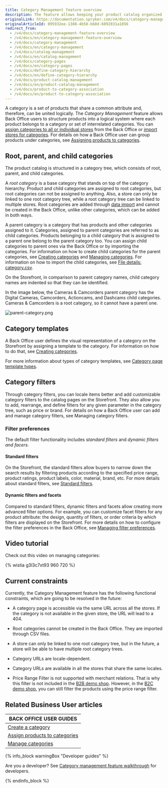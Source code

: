 ```yaml
---
title: Category Management feature overview
description: The feature allows keeping your product catalog organized and comprehensible for the customers who can easily navigate the storefront and search products quicker
originalLink: https://documentation.spryker.com/v4/docs/category-management-feature-overview
originalArticleId: 095932ee-1388-4b58-bb8d-6092831a1856
redirect_from:
  - /v4/docs/category-management-feature-overview
  - /v4/docs/en/category-management-feature-overview
  - /v4/docs/category-management
  - /v4/docs/en/category-management
  - /v4/docs/catalog-management
  - /v4/docs/en/catalog-management
  - /v4/docs/category-pages
  - /v4/docs/en/category-pages
  - /v4/docs/define-category-hierarchy
  - /v4/docs/en/define-category-hierarchy
  - /v4/docs/product-catalog-management
  - /v4/docs/en/product-catalog-management
  - /v4/docs/product-to-category-association
  - /v4/docs/en/product-to-category-association
---
```


A category is a set of products that share a common attribute and, therefore, can be united logically. The *Category Management* feature allows Back Office users to structure products into a logical system where each product belongs to a category or set of interrelated categories. You can [assign categories to all or individual stores](/docs/scos/user/user-guides/{{page.version}}/back-office-user-guide/catalog/category/assigning-products-to-categories.html) from the Back Office or [import stores for categories](). For details on how a Back Office user can group products under categories, see [Assigning products to categories](/docs/scos/user/user-guides/{{page.version}}/back-office-user-guide/catalog/category/assigning-products-to-categories.html).

## Root, parent, and child categories

The product catalog is structured in a category tree, which consists of root, parent, and child categories.

A *root category* is a base category that stands on top of the category hierarchy. Product and child categories are assigned to root categories, but root categories can not be assigned to anything. Also, a store can only be linked to one root category tree, while a root category tree can be linked to multiple stores. Root categories are added through [data import](/docs/scos/dev/data-import/{{page.version}}/data-import-categories/catalog-setup/categories/file-details-category.csv.html) and cannot be created in the Back Office, unlike other categories, which can be added in both ways.

A parent category is a category that has products and other categories assigned to it. Categories, assigned to parent categories are referred to as child categories. Products belonging to a child category that is assigned to a parent one belong to the parent category too. You can assign child categories to parent ones via the Back Office or by importing the categories. For information on how to create child categories for the parent categories, see [Creating categories](/docs/scos/user/user-guides/{{page.version}}/back-office-user-guide/catalog/category/assigning-products-to-categories.html) and [Managing categories](/docs/scos/user/user-guides/{{page.version}}/back-office-user-guide/catalog/category/creating-categories.html). For information on how to import the child categories, see [File details: category.csv](/docs/scos/dev/data-import/{{page.version}}/data-import-categories/catalog-setup/categories/file-details-category.csv.html).

On the Storefront, in comparison to parent category names, child category names are indented so that they can be identified.

In the image below, the Cameras & Camcorders parent category has the Digital Cameras, Camcorders, Actioncams, and Dashcams child categories. Cameras & Camcorders is a root category, so it cannot have a parent one.

![parent-category.png](https://spryker.s3.eu-central-1.amazonaws.com/docs/Features/Catalog+Management/Category+Management/Category+Management+Feature+Overview/parent-category.png)


## Category templates

A Back Office user defines the visual representation of a category on the Storefront by assigning a template to the category. For information on how to do that, see [Creating categories](/docs/scos/user/user-guides/{{page.version}}/back-office-user-guide/catalog/category/creating-categories.html).

For more information about types of category templates, see [Category page template types](/docs/scos/user/user-guides/{{page.version}}/back-office-user-guide/catalog/category/creating-categories.html#category-page-template-types).

## Category filters

Through category filters, you can locale items better and add customizable category filters to the catalog pages on the Storefront. They also allow you to add, rearrange, and define filters for any given parameter in the category tree, such as price or brand. For details on how a Back Office user can add and manage category filters, see Managing category filters.

### Filter preferences

The default filter functionality includes s*tandard filters* and *dynamic filters and facers*.

#### Standard filters

On the Storefront, the standard filters allow buyers to narrow down the search results by filtering products according to the specified price range, product ratings, product labels, color, material, brand, etc. For more details about standard filters, see [Standard filters](/docs/scos/user/features/{{page.version}}/search/search-feature-overview/standard-filters-overview.html).

#### Dynamic filters and facets

Compared to standard filters, dynamic filters and facets allow creating more advanced filter options. For example, you can customize facet filters for any product attribute: the design, quantity of filters, or order criteria by which filters are displayed on the Storefront. For more details on how to configure the filter preferences in the Back Office, see [Managing filter preferences](/docs/scos/user/user-guides/{{page.version}}/back-office-user-guide/merchandising/search-and-filters/managing-filter-preferences.html).

## Video tutorial
Check out this video on managing categories:

{% wistia g3l3c7xt93 960 720 %}

## Current constraints

Currently, the Category Management feature has the following functional constraints, which are going to be resolved in the future:

* A category page is accessible via the same URL across all the stores. If the category is not available in the given store, the URL will lead to a 404.
* Root categories cannot be created in the Back Office. They are imported through CSV files.

* A store can only be linked to one root category tree, but in the future, a store will be able to have multiple root category trees.
* Category URLs are locale-dependent.
* Category URLs are available in all the stores that share the same locales.
* Price Range Filter is not supported with merchant relations. That is why this filter is not included in the [B2B demo shop](/docs/scos/user/intro-to-spryker/b2b-suite.html). However, in the [B2C demo shop](/docs/scos/user/intro-to-spryker/{{site.version}}/b2c-suite.html), you can still filter the products using the price range filter.

## Related Business User articles

|BACK OFFICE USER GUIDES|
|---|
| [Create a category](/docs/scos/user/user-guides/{{page.version}}/back-office-user-guide/catalog/category/creating-categories.html) |
| [Assign products to categories](/docs/scos/user/user-guides/{{page.version}}/back-office-user-guide/catalog/category/assigning-products-to-categories.html) |
| [Manage categories](/docs/scos/user/user-guides/{{page.version}}/back-office-user-guide/catalog/category/managing-categories.html) |

{% info_block warningBox "Developer guides" %}

Are you a developer? See [Category management feature walkthrough](/docs/scos/dev/feature-walkthroughs/{{page.version}}/category-management-feature-walkthrough.html) for developers.

{% endinfo_block %}
